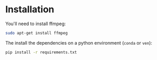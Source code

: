 # Installation

You'll need to install ffmpeg:
```bash
sudo apt-get install ffmpeg
```
The install the dependencies on a python environment (`conda` or `ven`):

```bash
pip install -r requirements.txt
```